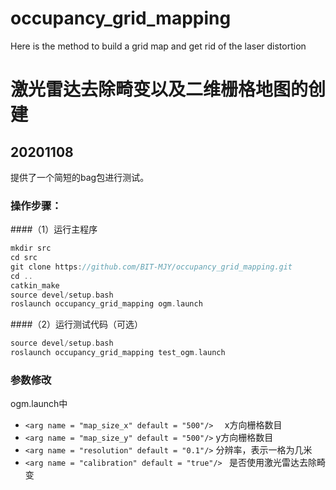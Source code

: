 # occupancy_grid_mapping
Here is the method to build a grid map and get rid of the laser distortion

# 激光雷达去除畸变以及二维栅格地图的创建

## 20201108 
  提供了一个简短的bag包进行测试。

### 操作步骤：

####（1）运行主程序
```cpp
mkdir src
cd src
git clone https://github.com/BIT-MJY/occupancy_grid_mapping.git 
cd ..
catkin_make
source devel/setup.bash
roslaunch occupancy_grid_mapping ogm.launch
```
####（2）运行测试代码（可选）
```cpp
source devel/setup.bash
roslaunch occupancy_grid_mapping test_ogm.launch
```


### 参数修改
ogm.launch中

* ```<arg name = "map_size_x" default = "500"/>  ```  x方向栅格数目
* ``` <arg name = "map_size_y" default = "500"/> ```  y方向栅格数目
* ``` <arg name = "resolution" default = "0.1"/> ```  分辨率，表示一格为几米
* ```<arg name = "calibration" default = "true"/> ``` 是否使用激光雷达去除畸变
